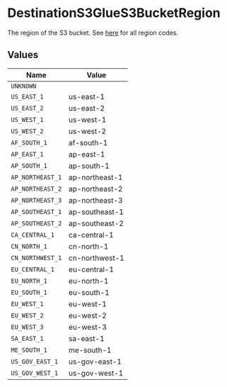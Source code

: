 # DestinationS3GlueS3BucketRegion

The region of the S3 bucket. See <a href="https://docs.aws.amazon.com/AWSEC2/latest/UserGuide/using-regions-availability-zones.html#concepts-available-regions">here</a> for all region codes.


## Values

| Name             | Value            |
| ---------------- | ---------------- |
| `UNKNOWN`        |                  |
| `US_EAST_1`      | us-east-1        |
| `US_EAST_2`      | us-east-2        |
| `US_WEST_1`      | us-west-1        |
| `US_WEST_2`      | us-west-2        |
| `AF_SOUTH_1`     | af-south-1       |
| `AP_EAST_1`      | ap-east-1        |
| `AP_SOUTH_1`     | ap-south-1       |
| `AP_NORTHEAST_1` | ap-northeast-1   |
| `AP_NORTHEAST_2` | ap-northeast-2   |
| `AP_NORTHEAST_3` | ap-northeast-3   |
| `AP_SOUTHEAST_1` | ap-southeast-1   |
| `AP_SOUTHEAST_2` | ap-southeast-2   |
| `CA_CENTRAL_1`   | ca-central-1     |
| `CN_NORTH_1`     | cn-north-1       |
| `CN_NORTHWEST_1` | cn-northwest-1   |
| `EU_CENTRAL_1`   | eu-central-1     |
| `EU_NORTH_1`     | eu-north-1       |
| `EU_SOUTH_1`     | eu-south-1       |
| `EU_WEST_1`      | eu-west-1        |
| `EU_WEST_2`      | eu-west-2        |
| `EU_WEST_3`      | eu-west-3        |
| `SA_EAST_1`      | sa-east-1        |
| `ME_SOUTH_1`     | me-south-1       |
| `US_GOV_EAST_1`  | us-gov-east-1    |
| `US_GOV_WEST_1`  | us-gov-west-1    |